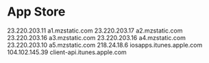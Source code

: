 # App Store 
23.220.203.11 a1.mzstatic.com
23.220.203.17 a2.mzstatic.com
23.220.203.16 a3.mzstatic.com
23.220.203.16 a4.mzstatic.com
23.220.203.10 a5.mzstatic.com
218.24.18.6 iosapps.itunes.apple.com
104.102.145.39 client-api.itunes.apple.com
